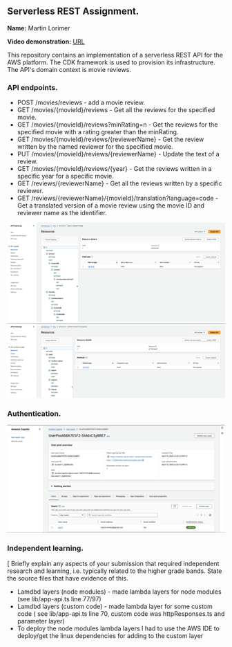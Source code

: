 ## Serverless REST Assignment.

**Name:** Martin Lorimer

**Video demonstration:** [URL](https://youtu.be/aFDMHSVe0e4)

This repository contains an implementation of a serverless REST API for the AWS platform. The CDK framework is used to provision its infrastructure. The API's domain context is movie reviews.

### API endpoints.

- POST /movies/reviews - add a movie review.
- GET /movies/{movieId}/reviews - Get all the reviews for the specified movie.
- GET /movies/{movieId}/reviews?minRating=n - Get the reviews for the specified movie with a rating greater than the minRating.
- GET /movies/{movieId}/reviews/{reviewerName} - Get the review written by the named reviewer for the specified movie.
- PUT /movies/{movieId}/reviews/{reviewerName} - Update the text of a review.
- GET /movies/{movieId}/reviews/{year} - Get the reviews written in a specific year for a specific movie.
- GET /reviews/{reviewerName} - Get all the reviews written by a specific reviewer.
- GET /reviews/{reviewerName}/{movieId}/translation?language=code - Get a translated version of a movie review using the movie ID and reviewer name as the identifier.

![](./images/api1.png)
![](./images/api2.png)

### Authentication.

![](./images/api3.png)

### Independent learning.

[ Briefly explain any aspects of your submission that required independent research and learning, i.e. typically related to the higher grade bands. State the source files that have evidence of this.

- Lamdbd layers (node modules) - made lambda layers for node modules (see lib/app-api.ts line 77/97)
- Lamdbd layers (custom code) - made lambda layer for some custom code ( see lib/app-api.ts line 70, custom code was httpResponses.ts and parameter layer)
- To deploy the node modules lambda layers I had to use the AWS IDE to deploy/get the linux dependencies for adding to the custom layer
